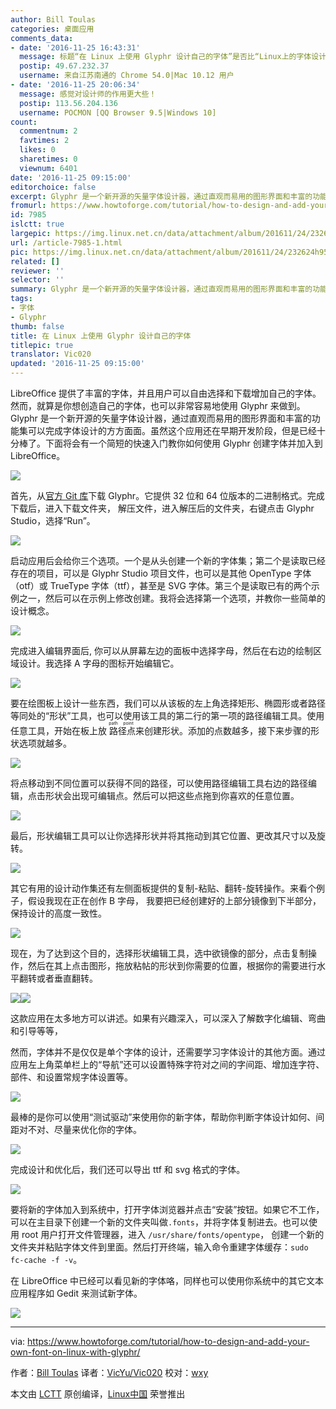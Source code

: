 ```yaml
---
author: Bill Toulas
categories: 桌面应用
comments_data:
- date: '2016-11-25 16:43:31'
  message: 标题“在 Linux 上使用 Glyphr 设计自己的字体”是否比“Linux上的字体设计软件Glyphr”好？
  postip: 49.67.232.37
  username: 来自江苏南通的 Chrome 54.0|Mac 10.12 用户
- date: '2016-11-25 20:06:34'
  message: 感觉对设计师的作用更大些！
  postip: 113.56.204.136
  username: POCMON [QQ Browser 9.5|Windows 10]
count:
  commentnum: 2
  favtimes: 2
  likes: 0
  sharetimes: 0
  viewnum: 6401
date: '2016-11-25 09:15:00'
editorchoice: false
excerpt: Glyphr 是一个新开源的矢量字体设计器，通过直观而易用的图形界面和丰富的功能集可以完成字体设计的方方面面。
fromurl: https://www.howtoforge.com/tutorial/how-to-design-and-add-your-own-font-on-linux-with-glyphr/
id: 7985
islctt: true
largepic: https://img.linux.net.cn/data/attachment/album/201611/24/232624h95ausssals7ls7j.jpg
url: /article-7985-1.html
pic: https://img.linux.net.cn/data/attachment/album/201611/24/232624h95ausssals7ls7j.jpg.thumb.jpg
related: []
reviewer: ''
selector: ''
summary: Glyphr 是一个新开源的矢量字体设计器，通过直观而易用的图形界面和丰富的功能集可以完成字体设计的方方面面。
tags:
- 字体
- Glyphr
thumb: false
title: 在 Linux 上使用 Glyphr 设计自己的字体
titlepic: true
translator: Vic020
updated: '2016-11-25 09:15:00'
---
```


LibreOffice 提供了丰富的字体，并且用户可以自由选择和下载增加自己的字体。然而，就算是你想创造自己的字体，也可以非常容易地使用 Glyphr 来做到。Glyphr 是一个新开源的矢量字体设计器，通过直观而易用的图形界面和丰富的功能集可以完成字体设计的方方面面。虽然这个应用还在早期开发阶段，但是已经十分棒了。下面将会有一个简短的快速入门教你如何使用 Glyphr 创建字体并加入到 LibreOffice。


![](https://img.linux.net.cn/data/attachment/album/201611/24/232624h95ausssals7ls7j.jpg)


首先，从[官方 Git 库](https://github.com/glyphr-studio/Glyphr-Studio-Desktop)下载 Glyphr。它提供 32 位和 64 位版本的二进制格式。完成下载后，进入下载文件夹， 解压文件，进入解压后的文件夹，右键点击 Glyphr Studio，选择“Run”。


![](https://img.linux.net.cn/data/attachment/album/201611/24/231800x07917cemtfb9sk9.jpg)


启动应用后会给你三个选项。一个是从头创建一个新的字体集；第二个是读取已经存在的项目，可以是 Glyphr Studio 项目文件，也可以是其他 OpenType 字体（otf）或 TrueType 字体（ttf），甚至是 SVG 字体。第三个是读取已有的两个示例之一，然后可以在示例上修改创建。我将会选择第一个选项，并教你一些简单的设计概念。


![](https://img.linux.net.cn/data/attachment/album/201611/24/233237w9ysrr89vu5hvrig.jpg)


完成进入编辑界面后, 你可以从屏幕左边的面板中选择字母，然后在右边的绘制区域设计。我选择 A 字母的图标开始编辑它。


![](https://img.linux.net.cn/data/attachment/album/201611/24/232714syudpdg629uhk9pp.jpg)


要在绘图板上设计一些东西，我们可以从该板的左上角选择矩形、椭圆形或者路径等同处的“形状”工具，也可以使用该工具的第二行的第一项的路径编辑工具。使用任意工具，开始在板上放<ruby> 路径点 <rp>  （ </rp> <rt>  path point </rt> <rp>  ） </rp></ruby>来创建形状。添加的点数越多，接下来步骤的形状选项就越多。


![](https://img.linux.net.cn/data/attachment/album/201611/24/232839d7lrzm12hprjbhle.jpg)


将点移动到不同位置可以获得不同的路径，可以使用路径编辑工具右边的路径编辑，点击形状会出现可编辑点。然后可以把这些点拖到你喜欢的任意位置。


![](https://img.linux.net.cn/data/attachment/album/201611/24/232957a1ul9fuwxlb5uyku.jpg)


最后，形状编辑工具可以让你选择形状并将其拖动到其它位置、更改其尺寸以及旋转。


![](https://img.linux.net.cn/data/attachment/album/201611/24/233036km0i2jrj02od1ej0.jpg)


其它有用的设计动作集还有左侧面板提供的复制-粘贴、翻转-旋转操作。来看个例子，假设我现在正在创作 B 字母， 我要把已经创建好的上部分镜像到下半部分，保持设计的高度一致性。


![](https://img.linux.net.cn/data/attachment/album/201611/24/233303tjissisii77v1pon.jpg)


现在，为了达到这个目的，选择形状编辑工具，选中欲镜像的部分，点击复制操作，然后在其上点击图形，拖放粘帖的形状到你需要的位置，根据你的需要进行水平翻转或者垂直翻转。


![](https://img.linux.net.cn/data/attachment/album/201611/24/233412y1fzll1z7fetq1hw.jpg)![](https://img.linux.net.cn/data/attachment/album/201611/24/233413mv2sspjcj3s7m6yk.jpg)


这款应用在太多地方可以讲述。如果有兴趣深入，可以深入了解数字化编辑、弯曲和引导等等，


然而，字体并不是仅仅是单个字体的设计，还需要学习字体设计的其他方面。通过应用左上角菜单栏上的“导航”还可以设置特殊字符对之间的字间距、增加连字符、部件、和设置常规字体设置等。


![](https://img.linux.net.cn/data/attachment/album/201611/24/233507n4sj7asd1s9op14m.jpg)


最棒的是你可以使用“测试驱动”来使用你的新字体，帮助你判断字体设计如何、间距对不对、尽量来优化你的字体。


![](https://img.linux.net.cn/data/attachment/album/201611/24/233540sg83msg19gg2t121.jpg)


完成设计和优化后，我们还可以导出 ttf 和 svg 格式的字体。


![](https://img.linux.net.cn/data/attachment/album/201611/24/233625py20jr26g0ja2zhy.jpg)


要将新的字体加入到系统中，打开字体浏览器并点击“安装”按钮。如果它不工作，可以在主目录下创建一个新的文件夹叫做`.fonts`，并将字体复制进去。也可以使用 root 用户打开文件管理器，进入 `/usr/share/fonts/opentype`， 创建一个新的文件夹并粘贴字体文件到里面。然后打开终端，输入命令重建字体缓存：`sudo fc-cache -f -v`。


在 LibreOffice 中已经可以看见新的字体咯，同样也可以使用你系统中的其它文本应用程序如 Gedit 来测试新字体。


![](https://img.linux.net.cn/data/attachment/album/201611/24/233704a61gfw4yffow1zy8.jpg)




---


via: <https://www.howtoforge.com/tutorial/how-to-design-and-add-your-own-font-on-linux-with-glyphr/>


作者：[Bill Toulas](https://twitter.com/howtoforgecom) 译者：[VicYu/Vic020](http://vicyu.net) 校对：[wxy](https://github.com/wxy)


本文由 [LCTT](https://github.com/LCTT/TranslateProject) 原创编译，[Linux中国](https://linux.cn/) 荣誉推出